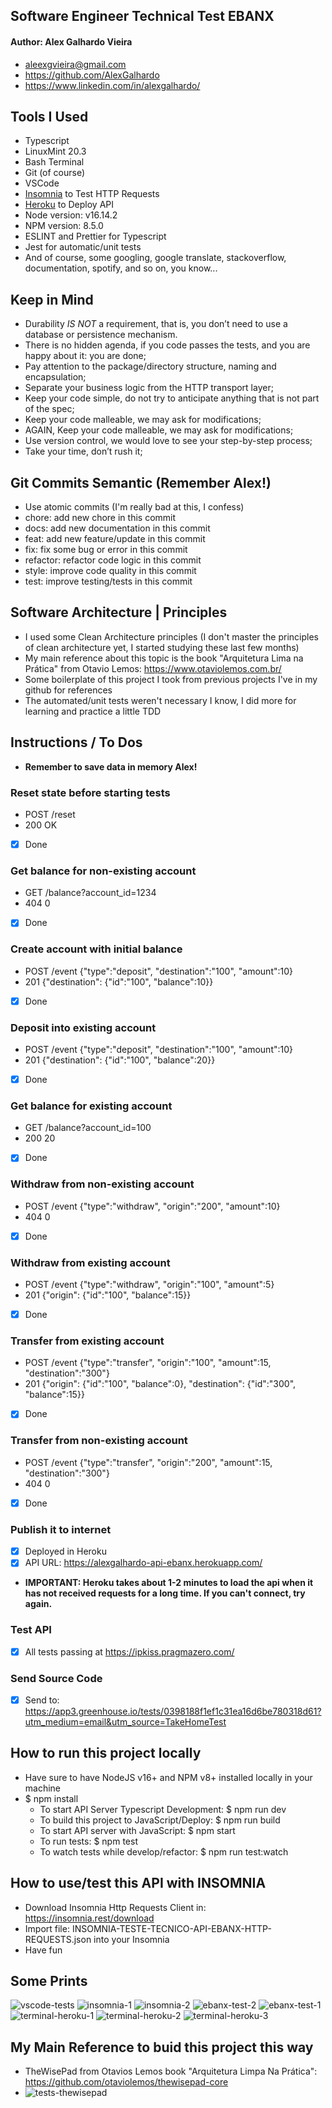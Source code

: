 ## Software Engineer Technical Test EBANX

#### Author: Alex Galhardo Vieira
- aleexgvieira@gmail.com
- https://github.com/AlexGalhardo
- https://www.linkedin.com/in/alexgalhardo/
## Tools I Used
- Typescript
- LinuxMint 20.3
- Bash Terminal
- Git (of course)
- VSCode
- [Insomnia](https://insomnia.rest/download) to Test HTTP Requests
- [Heroku](https://www.heroku.com/) to Deploy API
- Node version: v16.14.2
- NPM version: 8.5.0
- ESLINT and Prettier for Typescript
- Jest for automatic/unit tests
- And of course, some googling, google translate, stackoverflow, documentation, spotify, and so on, you know...

## Keep in Mind
- Durability *IS NOT* a requirement, that is, you don’t need to use a database or persistence mechanism.
- There is no hidden agenda, if you code passes the tests, and you are happy about it:  you are done;
- Pay attention to the package/directory structure, naming and encapsulation;
- Separate your business logic from the HTTP transport layer;
- Keep your code simple, do not try to anticipate anything that is not part of the spec;
- Keep your code malleable, we may ask for modifications;
- AGAIN, Keep your code malleable, we may ask for modifications;
- Use version control, we would love to see your step-by-step process;
- Take your time, don’t rush it;
## Git Commits Semantic (Remember Alex!)
- Use atomic commits (I'm really bad at this, I confess)
- chore: add new chore in this commit
- docs: add new documentation in this commit
- feat: add new feature/update in this commit
- fix: fix some bug or error in this commit
- refactor: refactor code logic in this commit
- style: improve code quality in this commit
- test: improve testing/tests in this commit

## Software Architecture | Principles
- I used some Clean Architecture principles (I don't master the principles of clean architecture yet, I started studying these last few months)
- My main reference about this topic is the book "Arquitetura Lima na Prática" from Otavio Lemos: https://www.otaviolemos.com.br/
- Some boilerplate of this project I took from previous projects I've in my github for references
- The automated/unit tests weren't necessary I know, I did more for learning and practice a little TDD
## Instructions / To Dos

- <strong>Remember to save data in memory Alex!</strong>

### Reset state before starting tests
- POST /reset
- 200 OK
- [x] Done

### Get balance for non-existing account
- GET /balance?account_id=1234
- 404 0
- [x] Done

### Create account with initial balance
- POST /event {"type":"deposit", "destination":"100", "amount":10}
- 201 {"destination": {"id":"100", "balance":10}}
- [x] Done

### Deposit into existing account
- POST /event {"type":"deposit", "destination":"100", "amount":10}
- 201 {"destination": {"id":"100", "balance":20}}
- [x] Done

### Get balance for existing account
- GET /balance?account_id=100
- 200 20
- [x] Done

### Withdraw from non-existing account
- POST /event {"type":"withdraw", "origin":"200", "amount":10}
- 404 0
- [x] Done

### Withdraw from existing account
- POST /event {"type":"withdraw", "origin":"100", "amount":5}
- 201 {"origin": {"id":"100", "balance":15}}
- [x] Done

### Transfer from existing account
- POST /event {"type":"transfer", "origin":"100", "amount":15, "destination":"300"}
- 201 {"origin": {"id":"100", "balance":0}, "destination": {"id":"300", "balance":15}}
- [x] Done

### Transfer from non-existing account
- POST /event {"type":"transfer", "origin":"200", "amount":15, "destination":"300"}
- 404 0
- [x] Done

### Publish it to internet
- [x] Deployed in Heroku
- [x] API URL: https://alexgalhardo-api-ebanx.herokuapp.com/
- <strong>IMPORTANT: Heroku takes about 1-2 minutes to load the api when it has not received requests for a long time. If you can't connect, try again. </strong>

### Test API
- [x] All tests passing at https://ipkiss.pragmazero.com/

### Send Source Code
- [x] Send to: https://app3.greenhouse.io/tests/0398188f1ef1c31ea16d6be780318d61?utm_medium=email&utm_source=TakeHomeTest

## How to run this project locally
- Have sure to have NodeJS v16+ and NPM v8+ installed locally in your machine
- $ npm install
   - To start API Server Typescript Development: $ npm run dev
   - To build this project to JavaScript/Deploy: $ npm run build
   - To start API server with JavaScript: $ npm start
   - To run tests: $ npm test
   - To watch tests while develop/refactor: $ npm run test:watch

## How to use/test this API with INSOMNIA
- Download Insomnia Http Requests Client in: https://insomnia.rest/download
- Import file: INSOMNIA-TESTE-TECNICO-API-EBANX-HTTP-REQUESTS.json into your Insomnia
- Have fun
## Some Prints

![vscode-tests](https://user-images.githubusercontent.com/19540357/169660792-8c4c642c-586b-4779-aedc-23082d421386.png)
![insomnia-1](https://user-images.githubusercontent.com/19540357/169660793-ace2cb26-7d68-45fd-a14f-11c881447d8c.png)
![insomnia-2](https://user-images.githubusercontent.com/19540357/169660798-fdfef2a6-e949-4479-88d4-963ea5ff8860.png)
![ebanx-test-2](https://user-images.githubusercontent.com/19540357/169660786-89c93f33-5009-4940-a240-c4974ac72e0d.png)
![ebanx-test-1](https://user-images.githubusercontent.com/19540357/169660790-7e8573a8-3cb1-404d-8467-4b102aa6b806.png)
![terminal-heroku-1](https://user-images.githubusercontent.com/19540357/169660795-d98be922-32e0-4620-a11a-8bb35ebe903c.png)
![terminal-heroku-2](https://user-images.githubusercontent.com/19540357/169660796-5a0bf599-1fad-4ef0-a809-17b87f885be4.png)
![terminal-heroku-3](https://user-images.githubusercontent.com/19540357/169660812-5638e9ae-9e5b-4385-8ffd-66e0c718bb62.png)
## My Main Reference to buid this project this way
- TheWisePad from Otavios Lemos book "Arquitetura Limpa Na Prática": https://github.com/otaviolemos/thewisepad-core
- ![tests-thewisepad](https://user-images.githubusercontent.com/19540357/169660799-bb09ec33-81d1-43fd-9b6c-3aade5ec6187.png)

